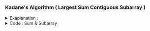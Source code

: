 ### Kadane's Algorithm ( Largest Sum Contiguous Subarray )

<details> 
  <summary> Exaplanation : </summary> 
  
  <br> 
  
  <b>Problem Statement :</b> Given an array arr[] of size N. The task is to find the sum of the contiguous subarray within a arr[] with the largest sum. 
  ![image](https://user-images.githubusercontent.com/63524824/209971209-10cb05ea-fce2-4393-abd5-1adb4fea36ec.png)

  <br> 
  Source Link : 
  <ul> 
    <li> https://www.geeksforgeeks.org/largest-sum-contiguous-subarray/  </li>
    <li> https://www.youtube.com/watch?v=w_KEocd__20 </li> 
  </ul> 
  
  
  
</details> 



<details> 
  <summary> Code : Sum & Subarray </summary> 
  
  ```
  
#include<bits/stdc++.h>
#define ll             long long
#define pb             push_back
#define all(v)         v.begin(),v.end()
#define fr(i,s,e)      for(ll i=s;i<e;i++)
#define rfr(i,e,s)     for(ll i=e;i>=s;i--)
#define endl           "\n"
#define sz(a)          (ll)a.size()
#define mem1(a)        memset(a,-1,sizeof(a))
#define pii            pair<int,int>
#define fi             first
#define se             second
#define mod            1000000007
#define fast           ios_base::sync_with_stdio(0);cin.tie(NULL);cout.tie(NULL)
using namespace std;

int main(){
    ll n;
    cin >> n ;
    ll a[n];
    fr(i,0,n) cin >> a[i];

    ll sum = 0 , subarray_sum = INT_MIN , l , r , new_start = 0 ;

    fr(i,0,n){
        sum += a[i];
        if( sum > subarray_sum ){
            subarray_sum = sum ;
            l = new_start ;
            r = i+1;
        }
        if( sum < 0 ) {
            sum = 0 ;
            new_start = i+1 ;
        }
    }

    cout << subarray_sum << endl ;
    cout << "Sub-Array : ";
    fr(i,l,r) cout << a[i] << " "; cout << endl;



return 0 ;
}


  
  ```
  
</details> 

